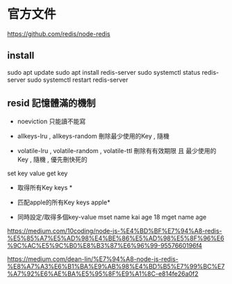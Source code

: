 
# 官方文件
https://github.com/redis/node-redis

## install
sudo apt update
sudo apt install redis-server
sudo systemctl status redis-server
sudo systemctl restart redis-server

## resid 記憶體滿的機制
* noeviction
只能讀不能寫

* allkeys-lru , allkeys-random
刪除最少使用的Key , 隨機

* volatile-lru , volatile-random , volatile-ttl
刪除有有效期限 且 最少使用的Key , 隨機 , 優先刪快死的

set key value
get key
* 取得所有Key
keys *

* 匹配apple的所有Key
keys apple* 

* 同時設定/取得多個key-value
mset name kai age 18
mget name age

https://medium.com/10coding/node-js-%E4%BD%BF%E7%94%A8-redis-%E5%85%A7%E5%AD%98%E4%BE%86%E5%AD%98%E5%8F%96%E6%9C%AC%E5%9C%B0%E8%B3%87%E6%96%99-9557660196f4

https://medium.com/dean-lin/%E7%94%A8-node-js-redis-%E8%A7%A3%E6%B1%BA%E9%AB%98%E4%BD%B5%E7%99%BC%E7%A7%92%E6%AE%BA%E5%95%8F%E9%A1%8C-e814fe26a0f2